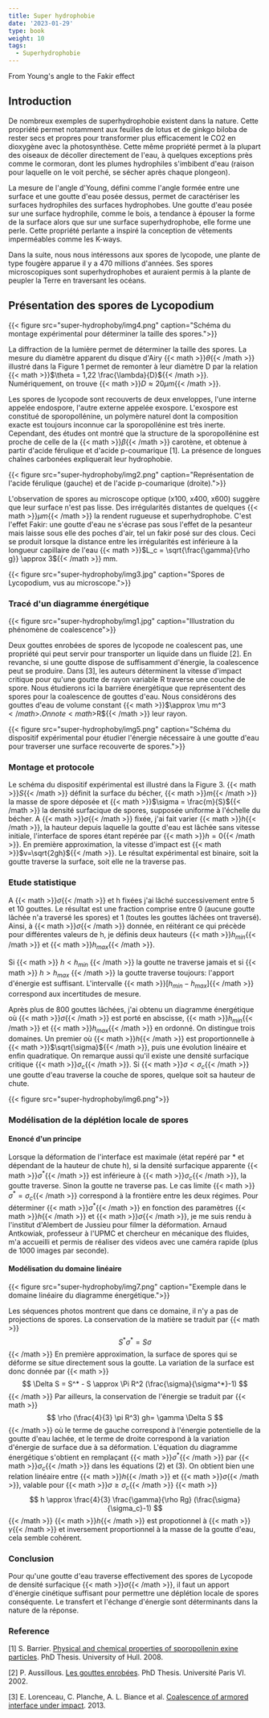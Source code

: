 ```yaml
---
title: Super hydrophobie
date: '2023-01-29'
type: book
weight: 10
tags:
  - Superhydrophobie
---
```


From Young's angle to the Fakir effect

<!--more-->

## Introduction

De nombreux exemples de superhydrophobie existent dans la nature. Cette propriété permet notamment aux feuilles de lotus et de ginkgo biloba de rester secs et propres pour transformer plus efficacement le CO2 en dioxygène avec la photosynthèse. Cette même propriété permet à la plupart des oiseaux de décoller directement de l'eau, à quelques exceptions près comme le cormoran, dont les plumes hydrophiles s'imbibent d'eau (raison pour laquelle on le voit perché, se sécher après chaque plongeon).

La mesure de l'angle d'Young, défini comme l'angle formée entre une surface et une goutte d'eau posée dessus, permet de caractériser les surfaces hydrophiles des surfaces hydrophobes. Une goutte d'eau posée sur une surface hydrophile, comme le bois, a tendance à épouser la forme de la surface alors que sur une surface superhydrophobe, elle forme une perle. Cette propriété perlante a inspiré la conception de vêtements imperméables comme les K-ways.

Dans la suite, nous nous intéressons aux spores de lycopode, une plante de type fougère apparue il y a 470 millions d'années. Ses spores microscopiques sont superhydrophobes et auraient permis à la plante de peupler la Terre en traversant les océans.

## Présentation des spores de Lycopodium

{{< figure src="super-hydrophoby/img4.png" caption="Schéma du montage expérimental pour déterminer la taille des spores.">}}

La diffraction de la lumière permet de déterminer la taille des spores. La mesure du diamètre apparent du disque d'Airy {{< math >}}$\theta${{< /math >}} illustré dans la Figure 1 permet de remonter à leur diamètre D par la relation {{< math >}}$\theta = 1,22 \frac{\lambda}{D}${{< /math >}}. Numériquement, on trouve {{< math >}}$D\approx 20 \mu m${{< /math >}}.

Les spores de lycopode sont recouverts de deux enveloppes, l'une
interne appelée endospore, l'autre externe appelée exospore. L'exospore est constitué de sporopollénine, un polymère naturel dont la composition exacte est toujours inconnue car la sporopollénine est très inerte. Cependant, des études ont montré que la structure de la sporopollénine est proche de celle de la {{< math >}}$\beta${{< /math >}} carotène, et obtenue à partir d'acide férulique et d'acide p-coumarique [1]. La présence de longues chaînes carbonées expliquerait leur hydrophobie.

{{< figure src="super-hydrophoby/img2.png" caption="Représentation de l'acide férulique (gauche) et de l'acide p-coumarique (droite).">}}

L'observation de spores au microscope optique (x100, x400, x600) suggère que leur surface n'est pas lisse.
Des irrégularités distantes
de quelques {{< math >}}$\mu m${{< /math >}} la rendent rugueuse et superhydrophobe. C'est l'effet Fakir: une goutte d'eau ne s'écrase pas sous l'effet de la pesanteur mais laisse sous elle des poches d'air, tel un fakir posé sur des clous. Ceci se produit lorsque la distance entre les irrégularités est inférieure à la longueur capillaire de l'eau {{< math >}}$L_c = \sqrt{\frac{\gamma}{\rho g}} \approx 3${{< /math >}} mm. 

{{< figure src="super-hydrophoby/img3.jpg" caption="Spores de Lycopodium, vus au microscope.">}}

### Tracé d'un diagramme énergétique

{{< figure src="super-hydrophoby/img1.jpg" caption="Illustration du phénomène de coalescence">}}

Deux gouttes enrobées de spores de lycopode ne coalescent pas, une propriété qui peut servir pour transporter un liquide dans un fluide [2]. En revanche, si une goutte dispose de suffisamment d'énergie, la coalescence peut se produire. Dans [3], les auteurs déterminent la vitesse d'impact critique pour qu'une goutte de rayon variable R traverse une couche de spore. Nous étudierons ici la barrière énergétique que représentent des spores pour la coalescence de gouttes d'eau. Nous considérons des gouttes d'eau de volume constant {{< math >}}$\approx \mu m^3 ${{< /math >}}. On note {{< math >}}$R${{< /math >}} leur rayon.

{{< figure src="super-hydrophoby/img5.png" caption="Schéma du dispositif expérimental pour étudier l'énergie nécessaire à une goutte d'eau pour traverser une surface recouverte de spores.">}}

### Montage et protocole

Le schéma du dispositif expérimental est illustré dans la Figure 3. {{< math >}}$S${{< /math >}} définit la surface du bécher, {{< math >}}$m${{< /math >}} la masse de spore déposée et {{< math >}}$\sigma = \frac{m}{S}${{< /math >}}
la densité surfacique de spores, supposée uniforme à l'échelle du bécher. A {{< math >}}$\sigma${{< /math >}} fixée, j'ai fait varier {{< math >}}$h${{< /math >}}, la hauteur depuis laquelle la goutte d'eau est lâchée sans vitesse initiale, l'interface de spores étant repérée par {{< math >}}$h=0${{< /math >}}. En première approximation, la vitesse d'impact est {{< math >}}$v=\sqrt{2gh}${{< /math >}}. Le résultat expérimental est binaire, soit la goutte traverse la surface, soit elle ne la traverse pas.

### Etude statistique

A {{< math >}}$\sigma${{< /math >}} et h fixées j'ai lâché successivement entre 5 et 10 gouttes. Le résultat est une fraction comprise
entre 0 (aucune goutte lâchée n'a traversé les spores) et 1 (toutes les gouttes lâchées ont traversé).
Ainsi, à {{< math >}}$\sigma${{< /math >}} donnée, en réitérant ce qui précède pour différentes valeurs de h, je définis deux hauteurs {{< math >}}$h_{min}${{< /math >}} et {{< math >}}$h_{max}${{< /math >}}.

Si {{< math >}} $h < h_{min}$ {{< /math >}} la goutte ne traverse jamais et si {{< math >}} $h > h_{max}$ {{< /math >}} la goutte traverse toujours: l'apport d'énergie est suffisant. L'intervalle {{< math >}}$[h_{min}-h_{max}]${{< /math >}} correspond aux incertitudes de mesure.

Après plus de 800 gouttes lâchées, j'ai obtenu un diagramme énergétique où {{< math >}}$\sigma${{< /math >}} est porté en abscisse, {{< math >}}$h_{min}${{< /math >}} et {{< math >}}$h_{max}${{< /math >}} en ordonné. On distingue trois domaines. Un premier où {{< math >}}$h${{< /math >}} est proportionnelle à {{< math >}}$\sqrt{\sigma}${{< /math >}}, puis une évolution linéaire et enfin quadratique. On remarque aussi qu'il existe une densité surfacique critique {{< math >}}$\sigma_c${{< /math >}}. Si {{< math >}}$\sigma< \sigma_c${{< /math >}} une goutte d'eau traverse la couche de spores, quelque soit sa hauteur de chute.

{{< figure src="super-hydrophoby/img6.png">}}

### Modélisation de la déplétion locale de spores

#### Enoncé d'un principe

Lorsque la déformation de l'interface est maximale (état repéré par * et dépendant de la hauteur de chute h),
si la densité surfacique apparente {{< math >}}$\sigma^*${{< /math >}} est inférieure à {{< math >}}$\sigma_c${{< /math >}}, la goutte traverse.
Sinon la goutte ne traverse pas. Le cas limite {{< math >}}$\sigma^*=\sigma_c${{< /math >}} correspond à la frontière entre les deux régimes. Pour déterminer {{< math >}}$\sigma^*${{< /math >}} en fonction des paramètres {{< math >}}$h${{< /math >}} et {{< math >}}$\sigma${{< /math >}}, je me suis rendu à l'institut d'Alembert de Jussieu pour filmer la déformation. Arnaud Antkowiak, professeur à l'UPMC et chercheur en mécanique des fluides, m'a accueilli et permis de réaliser des videos avec une caméra rapide (plus de 1000 images par seconde).

#### Modélisation du domaine linéaire

{{< figure src="super-hydrophoby/img7.png" caption="Exemple dans le domaine linéaire du diagramme énergétique.">}}

Les séquences photos montrent que dans ce domaine, il
n'y a pas de projections de spores. La conservation de la matière se traduit par
{{< math >}}$$
    S^* \sigma^*=S\sigma
$${{< /math >}}
En première approximation, la surface de spores qui se déforme se situe directement sous la goutte. La variation de la surface est donc donnée par
{{< math >}}$$
    \Delta S = S^* - S \approx \Pi R^2 (\frac{\sigma}{\sigma^*}-1)
$${{< /math >}}
Par ailleurs, la conservation de l'énergie se traduit par 
{{< math >}}$$
    \rho (\frac{4}{3} \pi R^3) gh= \gamma \Delta S
$${{< /math >}}
où le terme de gauche correspond à l'énergie potentielle de la goutte d'eau lachée, et le terme de droite correspond à la variation d'énergie de surface due à sa déformation.
L'équation du diagramme énergétique s'obtient en remplaçant {{< math >}}$\sigma^*${{< /math >}} par {{< math >}}$\sigma_c${{< /math >}} dans les équations (2) et (3). On obtient bien une relation linéaire entre {{< math >}}$h${{< /math >}} et {{< math >}}$\sigma${{< /math >}}, valable pour {{< math >}}$\sigma \geq \sigma_c${{< /math >}}
{{< math >}}$$
    h \approx \frac{4}{3} \frac{\gamma}{\rho Rg} (\frac{\sigma}{\sigma_c}-1)
$${{< /math >}}
{{< math >}}$h${{< /math >}} est propotionnel à {{< math >}}$\gamma${{< /math >}} et inversement proportionnel à la masse de la goutte d'eau, cela semble cohérent.

### Conclusion

Pour qu'une goutte d'eau traverse effectivement des spores de Lycopode de densité surfacique {{< math >}}$\sigma${{< /math >}}, il faut un apport d'énergie cinétique suffisant pour permettre
une déplétion locale de spores conséquente. Le transfert et l'échange d'énergie sont déterminants dans la nature de la réponse.

### Reference

[1] S. Barrier. [Physical and chemical properties of sporopollenin exine particles](https://core.ac.uk/download/pdf/9841868.pdf). PhD Thesis. University of Hull. 2008.

[2] P. Aussillous. [Les gouttes enrobées](https://theses.hal.science/tel-00003630). PhD Thesis. Université Paris VI. 2002.

[3] E. Lorenceau, C. Planche, A. L. Biance et al. [Coalescence of armored interface under impact](https://aip.scitation.org/doi/abs/10.1063/1.4801320). 2013.
